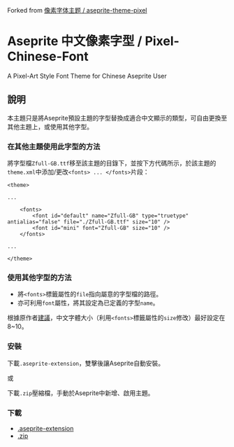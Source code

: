 Forked from [像素字体主题 / aseprite-theme-pixel](https://github.com/J-11/Aseprite-Simplified-Chinese)

# Aseprite 中文像素字型 / Pixel-Chinese-Font

A Pixel-Art Style Font Theme for Chinese Aseprite User  
  
## 說明
本主題只是將Aseprite預設主題的字型替換成適合中文顯示的類型，可自由更換至其他主題上，或使用其他字型。

### 在其他主題使用此字型的方法
將字型檔`Zfull-GB.ttf`移至該主題的目錄下，並按下方代碼所示，於該主題的`theme.xml`中添加/更改`<fonts> ... </fonts>`片段：
```
<theme>

...

    <fonts>
        <font id="default" name="Zfull-GB" type="truetype" antialias="false" file="./Zfull-GB.ttf" size="10" />
        <font id="mini" font="Zfull-GB" size="10" />
    </fonts>
    
...

</theme>
```

### 使用其他字型的方法
- 將`<fonts>`標籤屬性的`file`指向屬意的字型檔的路徑。
- 亦可利用`font`屬性，將其設定為已定義的字型`name`。
  
根據原作者[建議](https://steamcommunity.com/sharedfiles/filedetails/?id=1333477949)，中文字體大小（利用`<fonts>`標籤屬性的`size`修改）最好設定在8~10。

### 安裝
下載`.aseprite-extension`，雙擊後讓Aseprite自動安裝。

或

下載`.zip`壓縮檔，手動於Aseprite中新增、啟用主題。

### 下載
- [.aseprite-extension](pixel-chinese-font-theme.aseprite-extension)
- [.zip](https://github.com/CryMasK/Pixel-Chinese-Font/releases)
